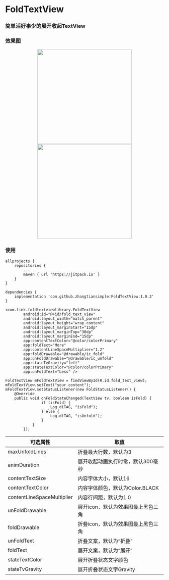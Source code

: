 # FoldTextView
### 简单活好事少的展开收起TextView

### 效果图
<center class="half">
    <img src="https://img-blog.csdnimg.cn/20191030173558109.png?x-oss-process=image/watermark,type_ZmFuZ3poZW5naGVpdGk,shadow_10,text_aHR0cHM6Ly9ibG9nLmNzZG4ubmV0L3NpbmF0XzMzMTUwNDE3,size_16,color_FFFFFF,t_70" width="300"/><img src="https://img-blog.csdnimg.cn/20191030173612390.png?x-oss-process=image/watermark,type_ZmFuZ3poZW5naGVpdGk,shadow_10,text_aHR0cHM6Ly9ibG9nLmNzZG4ubmV0L3NpbmF0XzMzMTUwNDE3,size_16,color_FFFFFF,t_70" width="300"/>
</center>
              
### 使用

```
allprojects {
	repositories {
		...
		maven { url 'https://jitpack.io' }
	}
}
```

```
dependencies {
    implementation 'com.github.zhangtiansimple:FoldTextView:1.0.3'
}
```

```
<com.link.foldtextviewlibrary.FoldTextView
        android:id="@+id/fold_text_view"
        android:layout_width="match_parent"
        android:layout_height="wrap_content"
        android:layout_marginStart="15dp"
        android:layout_marginTop="30dp"
        android:layout_marginEnd="15dp"
        app:contentTextColor="@color/colorPrimary"
        app:foldText="More"
        app:contentLineSpaceMultiplier="1.2"
        app:foldDrawable="@drawable/ic_fold"
        app:unFoldDrawable="@drawable/ic_unfold"
        app:stateTvGravity="left"
        app:stateTextColor="@color/colorPrimary"
        app:unFoldText="Less" />
```

```
FoldTextView mFoldTextView = findViewById(R.id.fold_text_view);
mFoldTextView.setText("your content");
mFoldTextView.setStatusListener(new FoldStatusListener() {
	@Override
	public void onFoldStateChanged(TextView tv, boolean isFold) {
                if (isFold) {
                    Log.d(TAG, "isFold");
                } else {
                    Log.d(TAG, "isUnfold");
                }
            }
        });
```
|可选属性 |取值|
|---|---|
| maxUnfoldLines|折叠最大行数，默认为3|
| animDuration|展开收起动画执行时常，默认300毫秒|
| contentTextSize|内容字体大小，默认16|
| contentTextColor|内容字体颜色，默认为Color.BLACK|
| contentLineSpaceMultiplier|内容行间距，默认为1.0|
| unFoldDrawable|展开icon，默认为效果图最上黑色三角|
| foldDrawable|折叠icon，默认为效果图最上黑色三角|
| unFoldText|折叠文案，默认为“折叠”|
| foldText|展开文案，默认为“展开”|
| stateTextColor|展开折叠状态文字颜色|
| stateTvGravity|展开折叠状态文字Gravity|
